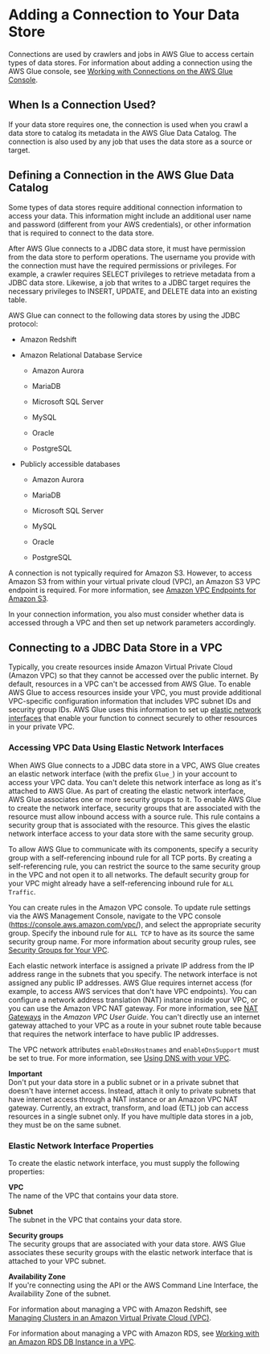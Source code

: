 # Adding a Connection to Your Data Store<a name="populate-add-connection"></a>

Connections are used by crawlers and jobs in AWS Glue to access certain types of data stores\. For information about adding a connection using the AWS Glue console, see [Working with Connections on the AWS Glue Console](console-connections.md)\.

## When Is a Connection Used?<a name="connection-using"></a>

If your data store requires one, the connection is used when you crawl a data store to catalog its metadata in the AWS Glue Data Catalog\. The connection is also used by any job that uses the data store as a source or target\.

## Defining a Connection in the AWS Glue Data Catalog<a name="connection-defining"></a>

Some types of data stores require additional connection information to access your data\. This information might include an additional user name and password \(different from your AWS credentials\),  or other information that is required to connect to the data store\.

After AWS Glue connects to a JDBC data store, it must have permission from the data store to perform operations\. The username you provide with the connection must have the required permissions or privileges\. For example, a crawler requires SELECT privileges to retrieve metadata from a JDBC data store\. Likewise, a job that writes to a JDBC target requires the necessary privileges to INSERT, UPDATE, and DELETE data into an existing table\.

AWS Glue can connect to the following data stores by using the JDBC protocol:

+ Amazon Redshift

+ Amazon Relational Database Service

  + Amazon Aurora

  + MariaDB

  + Microsoft SQL Server

  + MySQL

  + Oracle

  + PostgreSQL

+ Publicly accessible databases

  + Amazon Aurora

  + MariaDB

  + Microsoft SQL Server

  + MySQL

  + Oracle

  + PostgreSQL

A connection is not typically required for Amazon S3\. However, to access Amazon S3 from within your virtual private cloud \(VPC\), an Amazon S3 VPC endpoint is required\. For more information, see [Amazon VPC Endpoints for Amazon S3](vpc-endpoints-s3.md)\. 

In your connection information, you also must consider whether data is accessed through a VPC and then set up network parameters accordingly\.

## Connecting to a JDBC Data Store in a VPC<a name="connection-JDBC-VPC"></a>

Typically, you create resources inside Amazon Virtual Private Cloud \(Amazon VPC\) so that they cannot be accessed over the public internet\. By default, resources in a VPC can't be accessed from AWS Glue\. To enable AWS Glue to access resources inside your VPC, you must provide additional VPC\-specific configuration information that includes VPC subnet IDs and security group IDs\. AWS Glue uses this information to set up [elastic network interfaces](http://docs.aws.amazon.com/AmazonVPC/latest/UserGuide/VPC_ElasticNetworkInterfaces.html) that enable your function to connect securely to other resources in your private VPC\.

### Accessing VPC Data Using Elastic Network Interfaces<a name="connection-JDBC-VPC-ENI"></a>

When AWS Glue connects to a JDBC data store in a VPC, AWS Glue creates an elastic network interface \(with the prefix `Glue_`\) in your account to access your VPC data\. You can't delete this network interface as long as it's attached to AWS Glue\. As part of creating the elastic network interface, AWS Glue associates one or more security groups to it\. To enable AWS Glue to create the network interface, security groups that are associated with the resource must allow inbound access with a source rule\. This rule contains a security group that is associated with the resource\. This gives the elastic network interface access to your data store with the same security group\.

To allow AWS Glue to communicate with its components, specify a security group with a self\-referencing inbound rule for all TCP ports\. By creating a self\-referencing rule, you can restrict the source to the same security group in the VPC and not open it to all networks\. The default security group for your VPC might already have a self\-referencing inbound rule for `ALL Traffic`\.

You can create rules in the Amazon VPC console\. To update rule settings via the AWS Management Console, navigate to the VPC console \([https://console\.aws\.amazon\.com/vpc/](https://console.aws.amazon.com/vpc/)\), and select the appropriate security group\. Specify the inbound rule for `ALL TCP` to have as its source the same security group name\. For more information about security group rules, see [Security Groups for Your VPC](http://docs.aws.amazon.com/AmazonVPC/latest/UserGuide/VPC_SecurityGroups.html)\.

Each elastic network interface is assigned a private IP address from the IP address range in the subnets that you specify\. The network interface is not assigned any public IP addresses\. AWS Glue requires internet access \(for example, to access AWS services that don't have VPC endpoints\)\. You can configure a network address translation \(NAT\) instance inside your VPC, or you can use the Amazon VPC NAT gateway\. For more information, see [NAT Gateways](http://docs.aws.amazon.com/AmazonVPC/latest/UserGuide/vpc-nat-gateway.html) in the *Amazon VPC User Guide*\. You can't directly use an internet gateway attached to your VPC as a route in your subnet route table because that requires the network interface to have public IP addresses\.

The VPC network attributes `enableDnsHostnames` and `enableDnsSupport` must be set to true\. For more information, see [Using DNS with your VPC](http://docs.aws.amazon.com/AmazonVPC/latest/UserGuide/vpc-dns.html)\. 

**Important**  
Don't put your data store in a public subnet or in a private subnet that doesn't have internet access\. Instead, attach it only to private subnets that have internet access through a NAT instance or an Amazon VPC NAT gateway\.
Currently, an extract, transform, and load \(ETL\) job can access resources in a single subnet only\. If you have multiple data stores in a job, they must be on the same subnet\.

### Elastic Network Interface Properties<a name="connection-JDBC-VPC-ENI-properties"></a>

To create the elastic network interface, you must supply the following properties:

**VPC**  
The name of the VPC that contains your data store\.

**Subnet**  
The subnet in the VPC that contains your data store\.  

**Security groups**  
The security groups that are associated with your data store\. AWS Glue associates these security groups with the elastic network interface that is attached to your VPC subnet\.

**Availability Zone**  
If you're connecting using the API or the AWS Command Line Interface, the Availability Zone of the subnet\.

For information about managing a VPC with Amazon Redshift, see [Managing Clusters in an Amazon Virtual Private Cloud \(VPC\)](http://docs.aws.amazon.com/redshift/latest/mgmt/managing-clusters-vpc.html)\.

For information about managing a VPC with Amazon RDS, see [Working with an Amazon RDS DB Instance in a VPC](http://docs.aws.amazon.com/AmazonRDS/latest/UserGuide/USER_VPC.WorkingWithRDSInstanceinaVPC.html)\.